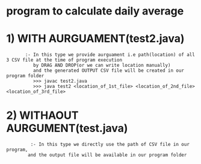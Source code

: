 # program to calculate daily average

# 1)  WITH AURGUAMENT(test2.java)
		   :- In this type we provide aurguament i.e path(location) of all 3 CSV file at the time of program execution 
		      by DRAG AND DROP(or we can write location manually) 
		      and the generated OUTPUT CSV file will be created in our program folder
		      >>> javac test2.java
		      >>> java test2 <location_of_1st_file> <location_of_2nd_file> <location_of_3rd_file>



# 2)  WITHAOUT AURGUMENT(test.java)
		     :- In this type we directly use the path of CSV file in our program, 
			and the output file will be available in our program folder
